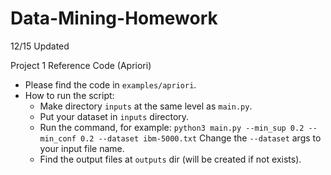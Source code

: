 # Data-Mining-Homework

12/15 Updated 

Project 1 Reference Code (Apriori) 

- Please find the code in `examples/apriori`. 
- How to run the script: 
    - Make directory `inputs` at the same level as `main.py`. 
    - Put your dataset in `inputs` directory.
    - Run the command, for example: `python3 main.py --min_sup 0.2 --min_conf 0.2 --dataset ibm-5000.txt`
      Change the `--dataset` args to your input file name. 
    - Find the output files at `outputs` dir (will be created if not exists). 
